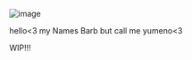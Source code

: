 ![image](https://github.com/user-attachments/assets/b25316ee-5711-4a09-9b19-4fcc708267cf)

hello<3 my Names Barb but call me yumeno<3

WIP!!!



